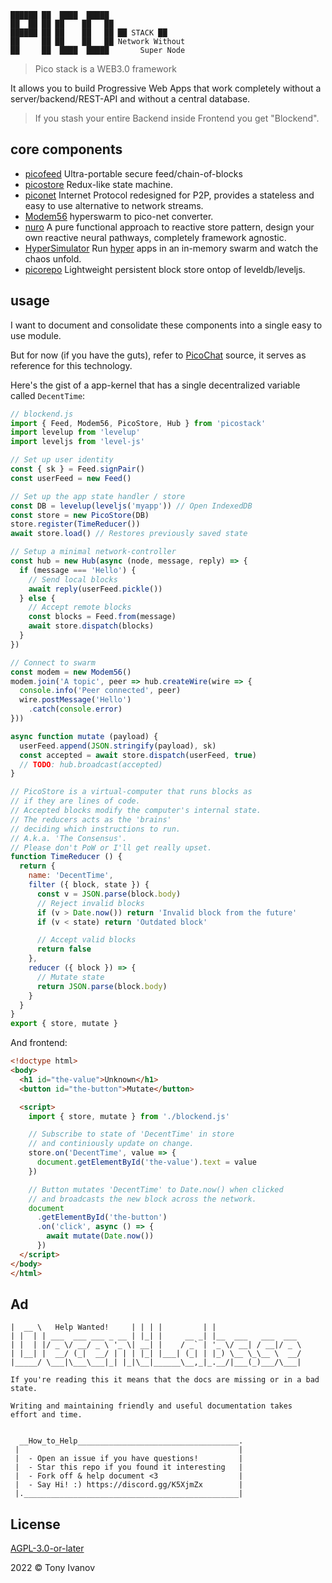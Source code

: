 ```
██████ ██  ████  █████
██  ██ ██ ██    ██   ██
██████ ██ ██    ██   ██ ██ STACK ██
██     ██ ██    ██   ██ Network Without
██     ██  ████  █████       Super Node
```


> Pico stack is a WEB3.0 framework

It allows you to build Progressive Web Apps that work completely without a server/backend/REST-API and without a central database.

> If you stash your entire Backend inside Frontend you get "Blockend".

## core components

- [picofeed](https://github.com/telamon/picofeed) Ultra-portable secure feed/chain-of-blocks
- [picostore](https://github.com/telamon/picostore) Redux-like state machine.
- [piconet](https://github.com/telamon/piconet) Internet Protocol redesigned for P2P, provides a stateless and easy to use alternative to network streams.
- [Modem56](https://github.com/telamon/picochat/blob/master/modem56.js) hyperswarm to pico-net converter.
- [nuro](https://github.com/telamon/picochat/blob/master/blockend/nuro.js) A pure functional approach to reactive store pattern, design your own reactive neural pathways, completely framework agnostic.
- [HyperSimulator](https://github.com/telamon/hyper-simulator) Run [hyper](https://hypercore-protocol.org/) apps in an in-memory swarm and watch the chaos unfold.
- [picorepo](https://github.com/telamon/picorepo) Lightweight persistent block store ontop of leveldb/leveljs.

## usage

I want to document and consolidate these components into a single easy to use module.

But for now (if you have the guts), refer to [PicoChat](https://github.com/telamon/picochat/) source, it serves as reference for this technology.

Here's the gist of a app-kernel that
has a single decentralized variable called `DecentTime`:

```js
// blockend.js
import { Feed, Modem56, PicoStore, Hub } from 'picostack'
import levelup from 'levelup'
import leveljs from 'level-js'

// Set up user identity
const { sk } = Feed.signPair()
const userFeed = new Feed()

// Set up the app state handler / store
const DB = levelup(leveljs('myapp')) // Open IndexedDB
const store = new PicoStore(DB)
store.register(TimeReducer())
await store.load() // Restores previously saved state

// Setup a minimal network-controller
const hub = new Hub(async (node, message, reply) => {
  if (message === 'Hello') {
    // Send local blocks
    await reply(userFeed.pickle())
  } else {
    // Accept remote blocks
    const blocks = Feed.from(message)
    await store.dispatch(blocks)
  }
})

// Connect to swarm
const modem = new Modem56()
modem.join('A topic', peer => hub.createWire(wire => {
  console.info('Peer connected', peer)
  wire.postMessage('Hello')
    .catch(console.error)
}))

async function mutate (payload) {
  userFeed.append(JSON.stringify(payload), sk)
  const accepted = await store.dispatch(userFeed, true)
  // TODO: hub.broadcast(accepted)
}

// PicoStore is a virtual-computer that runs blocks as
// if they are lines of code.
// Accepted blocks modify the computer's internal state.
// The reducers acts as the 'brains'
// deciding which instructions to run.
// A.k.a. 'The Consensus'.
// Please don't PoW or I'll get really upset.
function TimeReducer () {
  return {
    name: 'DecentTime',
    filter ({ block, state }) {
      const v = JSON.parse(block.body)
      // Reject invalid blocks
      if (v > Date.now()) return 'Invalid block from the future'
      if (v < state) return 'Outdated block'

      // Accept valid blocks
      return false
    },
    reducer ({ block }) => {
      // Mutate state
      return JSON.parse(block.body)
    }
  }
}
export { store, mutate }
```

And frontend:

```html
<!doctype html>
<body>
  <h1 id="the-value">Unknown</h1>
  <button id="the-button">Mutate</button>

  <script>
    import { store, mutate } from './blockend.js'

    // Subscribe to state of 'DecentTime' in store
    // and continiously update on change.
    store.on('DecentTime', value => {
      document.getElementById('the-value').text = value
    })

    // Button mutates 'DecentTime' to Date.now() when clicked
    // and broadcasts the new block across the network.
    document
      .getElementById('the-button')
      .on('click', async () => {
        await mutate(Date.now())
      })
  </script>
</body>
</html>
```

## Ad

```ad
|  __ \   Help Wanted!     | | | |         | |
| |  | | ___  ___ ___ _ __ | |_| |     __ _| |__  ___   ___  ___
| |  | |/ _ \/ __/ _ \ '_ \| __| |    / _` | '_ \/ __| / __|/ _ \
| |__| |  __/ (_|  __/ | | | |_| |___| (_| | |_) \__ \_\__ \  __/
|_____/ \___|\___\___|_| |_|\__|______\__,_|_.__/|___(_)___/\___|

If you're reading this it means that the docs are missing or in a bad state.

Writing and maintaining friendly and useful documentation takes
effort and time.


  __How_to_Help____________________________________.
 |                                                 |
 |  - Open an issue if you have questions!         |
 |  - Star this repo if you found it interesting   |
 |  - Fork off & help document <3                  |
 |  - Say Hi! :) https://discord.gg/K5XjmZx        |
 |.________________________________________________|
```

## License

[AGPL-3.0-or-later](./LICENSE)

2022 © Tony Ivanov
